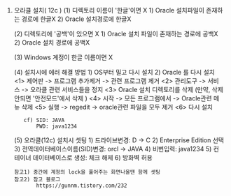 1. 오라클 설치( 12c )
   (1) 디렉토리 이름이 '한글'이면 X
       1) Oracle 설치파일이 존재하는 경로에 한글X
       2) Oracle 설치경로에 한글X

   (2) 디렉토리에 '공백'이 있으면 X
       1) Oracle 설치 파일이 존재하는 경로에 공백X
       2) Oracle 설치 경로에 공백X

   (3) Windows 계정이 한글 이름이면 X
   
   (4) 설치시에 에러 해결 방법 
       1) OS부터 밀고 다시 설치 
       2) Oracle 를 다시 설치 
          <1> 제어판 -> 프로그램 추가제거 -> 관련 프로그램 제거
          <2> 관리도구 -> 서비스 -> 오라클 관련 서비스들을 정지
          <3> Oracle 설치 디렉토리를 삭제
	         (만약, 삭제 안되면 '안전모드'에서 삭제 )
          <4> 시작 -> 모든 프로그램에서 -> Oracle관련 메뉴 삭제 
          <5> 실행 -> regedit -> oracle관련 파일을 모두 제거 
          <6> 다시 설치

          cf) SID: JAVA 
              PWD: java1234

   (5) 오라클(12c) 설치시 셋팅
       1) 드라이브변경: D -> C 
       2) Enterprise Edition 선택 
       3) 전역데이터베이스이름(SID)변경: orcl -> JAVA
       4) 비번입력: java1234 
       5) 컨테이너 데이터베이스로 생성: 체크 해제
       6) 방화벽 허용

       참고1) 중간에 계정의 lock을 풀어주는 화면나올땐 함께 셋팅 
       참고2) 참고 블로그
              https://gunnm.tistory.com/232